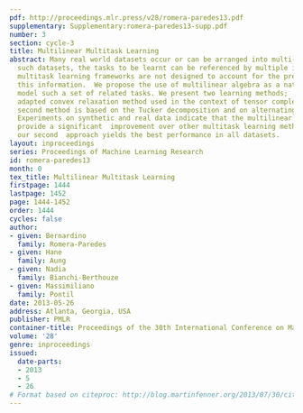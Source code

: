 ```yaml
---
pdf: http://proceedings.mlr.press/v28/romera-paredes13.pdf
supplementary: Supplementary:romera-paredes13-supp.pdf
number: 3
section: cycle-3
title: Multilinear Multitask Learning
abstract: Many real world datasets occur or can be arranged into multi-modal structures.  With
  such datasets, the tasks to be learnt can be referenced by multiple indices.  Current
  multitask learning frameworks are not designed to account for the preservation of
  this information.  We propose the use of multilinear algebra as a natural way to
  model such a set of related tasks. We present two learning methods;   one is an
  adapted convex relaxation method used in the context of tensor completion.  The
  second method is based on the Tucker decomposition and on alternating minimization.
  Experiments on synthetic and real data indicate that the multilinear approaches
  provide a significant  improvement over other multitask learning methods. Overall
  our second  approach yields the best performance in all datasets.
layout: inproceedings
series: Proceedings of Machine Learning Research
id: romera-paredes13
month: 0
tex_title: Multilinear Multitask Learning
firstpage: 1444
lastpage: 1452
page: 1444-1452
order: 1444
cycles: false
author:
- given: Bernardino
  family: Romera-Paredes
- given: Hane
  family: Aung
- given: Nadia
  family: Bianchi-Berthouze
- given: Massimiliano
  family: Pontil
date: 2013-05-26
address: Atlanta, Georgia, USA
publisher: PMLR
container-title: Proceedings of the 30th International Conference on Machine Learning
volume: '28'
genre: inproceedings
issued:
  date-parts:
  - 2013
  - 5
  - 26
# Format based on citeproc: http://blog.martinfenner.org/2013/07/30/citeproc-yaml-for-bibliographies/
---
```


